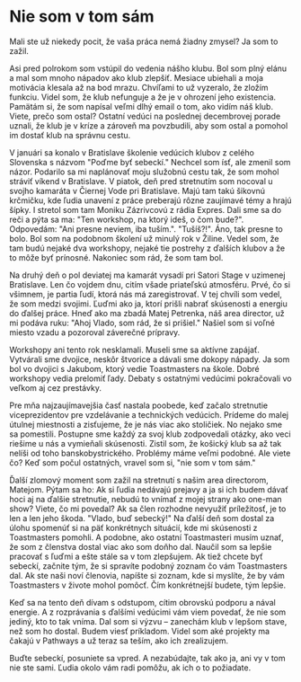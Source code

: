 # Nie som v tom sám
Mali ste už niekedy pocit, že vaša práca nemá žiadny zmysel? Ja som to zažil.

Asi pred polrokom som vstúpil do vedenia nášho klubu. Bol som plný elánu a mal som mnoho nápadov ako klub zlepšiť. Mesiace ubiehali a moja motivácia klesala až na bod mrazu. Chvíľami to už vyzeralo, že zložím funkciu. Videl som, že klub nefunguje a že je v ohrození jeho existencia. Pamätám si, že som napísal veľmi dlhý email o tom, ako vidím náš klub. Viete, prečo som ostal? Ostatní vedúci na poslednej decembrovej porade uznali, že klub je v kríze a zároveň ma povzbudili, aby som ostal a pomohol im dostať klub na správnu cestu.

V januári sa konalo v Bratislave školenie vedúcich klubov z celého Slovenska s názvom "Poďme byť sebeckí." Nechcel som ísť, ale zmenil som názor. Podarilo sa mi naplánovať moju služobnú cestu tak, že som mohol stráviť víkend v Bratislave. V piatok, deň pred stretnutím som nocoval u svojho kamaráta v Čiernej Vode pri Bratislave. Majú tam takú šikovnú krčmičku, kde ľudia unavení z práce preberajú rôzne zaujímavé témy a hrajú šípky. I stretol som tam Moniku Zázrivcovú z rádia Expres. Dali sme sa do reči a pýta sa ma: "Ten workshop, na ktorý ideš, o čom bude?". Odpovedám: "Ani presne neviem, iba tuším.". "Tušíš?!". Áno, tak presne to bolo. Bol som na podobnom školení už minulý rok v Žiline. Vedel som, že tam budú nejaké dva workshopy, nejaké tie postrehy z ďalších klubov a že to môže byť prínosné. Nakoniec som rád, že som tam bol.

Na druhý deň o pol deviatej ma kamarát vysadí pri Satori Stage v uzimenej Bratislave. Len čo vojdem dnu, citím všade priateľskú atmosféru. Prvé, čo si všimnem, je partia ľudí, ktorá nás má zaregistrovať. V tej chvíli som vedel, že som medzi svojimi. Ľuďmi ako ja, ktorí prišli nabrať skúsenosti a energiu do ďalšej práce. Hneď ako ma zbadá Matej Petrenka, náš area director, už mi podáva ruku: "Ahoj Vlado, som rád, že si prišiel." Našiel som si voľné miesto vzadu a pozoroval záverečné prípravy.

Workshopy ani tento rok nesklamali. Museli sme sa aktívne zapájať. Vytvárali sme dvojice, neskôr štvorice a dávali sme dokopy nápady. Ja som bol vo dvojici s Jakubom, ktorý vedie Toastmasters na škole. Dobré workshopy vedia prelomiť ľady. Debaty s ostatnými vedúcimi pokračovali vo veľkom aj cez prestávky.

Pre mňa najzaujímavejšia časť nastala poobede, keď začalo stretnutie viceprezidentov pre vzdelávanie a technických vedúcich. Prídeme do malej útulnej miestnosti a zisťujeme, že je nás viac ako stoličiek. No nejako sme sa pomestili. Postupne sme každý za svoj klub zodpovedali otázky, ako veci riešime u nás a vymieňali skúsenosti. Zistil som, že košický klub sa až tak nelíši od toho banskobystrického. Problémy máme veľmi podobné. Ale viete čo? Keď som počul ostatných, vravel som si, "nie som v tom sám."

Ďalší zlomový moment som zažil na stretnutí s našim area directorom, Matejom. Pýtam sa ho: Ak si ľudia nedávajú prejavy a ja si ich budem dávať hoci aj na ďalšie stretnutie, nebudú to vnímať z mojej strany ako one-man show? Viete, čo mi povedal? Ak sa člen rozhodne nevyužiť príležitosť, je to len a len jeho škoda. "Vlado, buď sebecký!" Na ďalší deň som dostal za úlohu spomenúť si na päť konkrétnych situácií, kde mi skúsenosti z Toastmasters pomohli. A podobne, ako ostatní Toastmasteri musím uznať, že som z členstva dostal viac ako som doňho dal. Naučil som sa lepšie pracovať s ľuďmi a ešte stále sa v tom zlepšujem. Ak tiež chcete byť sebeckí, začnite tým, že si spravíte podobný zoznam čo vám Toastmasters dal. Ak ste naši noví členovia, napíšte si zoznam, kde si myslíte, že by vám Toastmasters v živote mohol pomôcť. Čím konkrétnejší budete, tým lepšie. 

Keď sa na tento deň dívam s odstupom, cítim obrovskú podporu a nával energie. A z rozprávania s ďalšími vedúcimi vám viem povedať, že nie som jediný, kto to tak vníma. Dal som si výzvu – zanechám klub v lepšom stave, než som ho dostal. Budem viesť príkladom. Videl som aké projekty ma čakajú v Pathways a už teraz sa teším, ako ich zrealizujem.

Buďte sebeckí, posuniete sa vpred. A nezabúdajte, tak ako ja, ani vy v tom nie ste sami. Ľudia okolo vám radi pomôžu, ak ich o to požiadate.